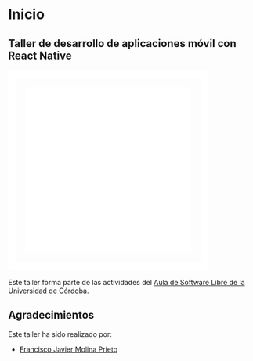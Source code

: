 # Inicio

## Taller de desarrollo de aplicaciones móvil con React Native

![Aula Software Libre de la UCO](images/logo-cuadrado-invertido.svg)

Este taller forma parte de las actividades del [Aula de Software Libre de la
Universidad de Córdoba](https://www.uco.es/aulasoftwarelibre).

## Agradecimientos

Este taller ha sido realizado por:

- [Francisco Javier Molina Prieto](https://github.com/rexuswolf)
